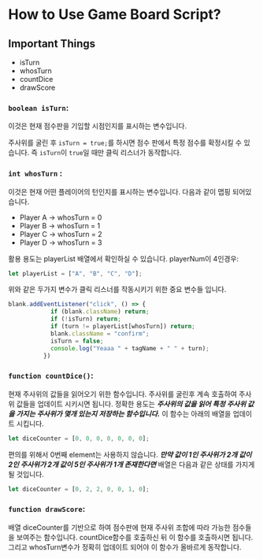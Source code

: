 # How to Use Game Board Script?

## Important Things
- isTurn
- whosTurn
- countDice
- drawScore

### `boolean isTurn`:
이것은 현재 점수판을 기입할 시점인지를 표시하는 변수입니다.

주사위를 굴린 후 `isTurn = true;`를 하시면 점수 판에서 특정 점수를 확정시킬 수 있습니다. 즉 `isTurn`이 `true`일 때만 클릭 리스너가 동작합니다.

### `int whosTurn` :
이것은 현재 어떤 플레이어의 턴인지를 표시하는 변수입니다. 다음과 같이 맵핑 되어있습니다.
- Player A -> whosTurn = 0
- Player B -> whosTurn = 1
- Player C -> whosTurn = 2
- Player D -> whosTurn = 3

활용 용도는 playerList 배열에서 확인하실 수 있습니다. playerNum이 4인경우:
``` js
let playerList = ["A", "B", "C", "D"];
```
위와 같은 두가지 변수가 클릭 리스너를 작동시키기 위한 중요 변수들 입니다.


``` js
blank.addEventListener("click", () => {
            if (blank.className) return;
            if (!isTurn) return;
            if (turn != playerList[whosTurn]) return;
            blank.className = "confirm";
            isTurn = false;
            console.log("Yeaaa " + tagName + " " + turn);
          })
```
### `function countDice()`:

현재 주사위의 값들을 읽어오기 위한 함수입니다. 주사위를 굴린후 계속 호출하여 주사위 값들을 업데이트 시키시면 됩니다. 정확한 용도는 ***주사위의 값을 읽어 특정 주사위 값을 가지는 주사위가 몇개 있는지 저장하는 함수입니다.*** 이 함수는 아래의 배열을 업데이트 시킵니다.
```js
let diceCounter = [0, 0, 0, 0, 0, 0, 0];
```
편의를 위해서 0번째 element는 사용하지 않습니다. ***만약 값이 1인 주사위가 2개 값이 2인 주사위가 2개 값이 5인 주사위가 1개 존재한다면*** 배열은 다음과 같은 상태를 가지게 될 것입니다.
```js
let diceCounter = [0, 2, 2, 0, 0, 1, 0];
```

### `function drawScore`:
배열 diceCounter를 기반으로 하여 점수판에 현재 주사위 조합에 따라 가능한 점수들을 보여주는 함수입니다. countDice함수를 호출하신 뒤 이 함수를 호출하시면 됩니다. 그리고 whosTurn변수가 정확히 업데이트 되어야 이 함수가 올바르게 동작합니다.